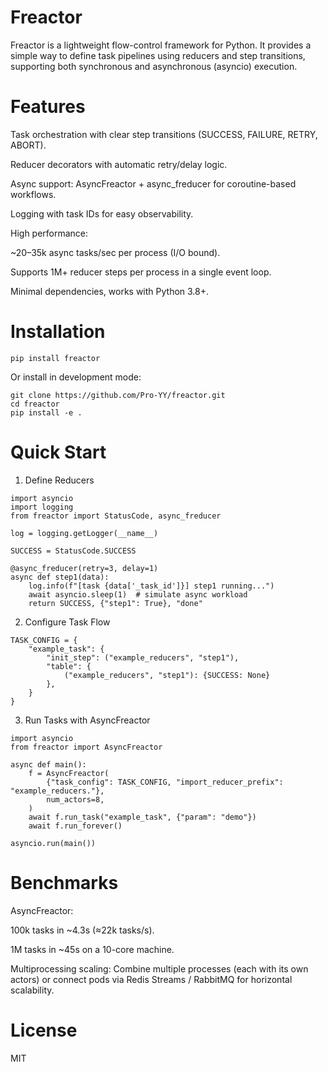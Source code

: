# Freactor

Freactor is a lightweight flow-control framework for Python.
It provides a simple way to define task pipelines using reducers and step transitions, supporting both synchronous and asynchronous (asyncio) execution.

# Features

Task orchestration with clear step transitions (SUCCESS, FAILURE, RETRY, ABORT).

Reducer decorators with automatic retry/delay logic.

Async support: AsyncFreactor + async_freducer for coroutine-based workflows.

Logging with task IDs for easy observability.

High performance:

~20–35k async tasks/sec per process (I/O bound).

Supports 1M+ reducer steps per process in a single event loop.

Minimal dependencies, works with Python 3.8+.

# Installation

```
pip install freactor
```

Or install in development mode:
```
git clone https://github.com/Pro-YY/freactor.git
cd freactor
pip install -e .
```


# Quick Start
1. Define Reducers
```
import asyncio
import logging
from freactor import StatusCode, async_freducer

log = logging.getLogger(__name__)

SUCCESS = StatusCode.SUCCESS

@async_freducer(retry=3, delay=1)
async def step1(data):
    log.info(f"[task {data['_task_id']}] step1 running...")
    await asyncio.sleep(1)  # simulate async workload
    return SUCCESS, {"step1": True}, "done"
```

2. Configure Task Flow
```
TASK_CONFIG = {
    "example_task": {
        "init_step": ("example_reducers", "step1"),
        "table": {
            ("example_reducers", "step1"): {SUCCESS: None}
        },
    }
}
```

3. Run Tasks with AsyncFreactor
```
import asyncio
from freactor import AsyncFreactor

async def main():
    f = AsyncFreactor(
        {"task_config": TASK_CONFIG, "import_reducer_prefix": "example_reducers."},
        num_actors=8,
    )
    await f.run_task("example_task", {"param": "demo"})
    await f.run_forever()

asyncio.run(main())
```


# Benchmarks

AsyncFreactor:

100k tasks in ~4.3s (≈22k tasks/s).

1M tasks in ~45s on a 10-core machine.

Multiprocessing scaling:
Combine multiple processes (each with its own actors) or connect pods via Redis Streams / RabbitMQ for horizontal scalability.

# License

MIT
